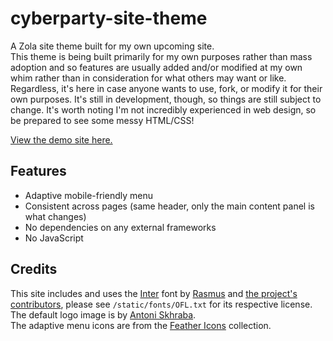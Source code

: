 # cyberparty-site-theme

A Zola site theme built for my own upcoming site.  
This theme is being built primarily for my own purposes rather than mass adoption and so features are usually added and/or modified at my own whim rather than in consideration for what others may want or like. Regardless, it's here in case anyone wants to use, fork, or modify it for their own purposes. It's still in development, though, so things are still subject to change.
It's worth noting I'm not incredibly experienced in web design, so be prepared to see some messy HTML/CSS!

[View the demo site here.](https://cyberparty-theme.netlify.app/)

## Features

- Adaptive mobile-friendly menu
- Consistent across pages (same header, only the main content panel is what changes)
- No dependencies on any external frameworks
- No JavaScript

## Credits

This site includes and uses the [Inter](https://github.com/rsms/inter/) font by [Rasmus](https://github.com/rsms) and [the project's contributors](https://github.com/rsms/inter/graphs/contributors), please see `/static/fonts/OFL.txt` for its respective license.  
The default logo image is by [Antoni Skhraba](https://www.pexels.com/@shkrabaanthony/).  
The adaptive menu icons are from the [Feather Icons](https://feathericons.com/) collection.
